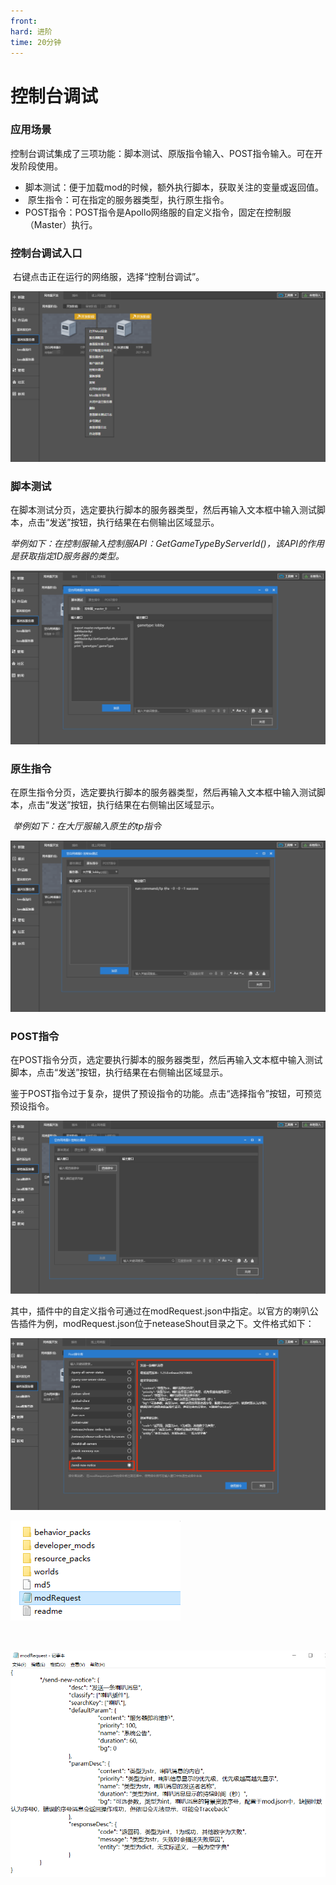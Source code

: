 ```yaml
---
front: 
hard: 进阶
time: 20分钟
---
```


# 控制台调试

### 应用场景

​		控制台调试集成了三项功能：脚本测试、原版指令输入、POST指令输入。可在开发阶段使用。

- ​	脚本测试：便于加载mod的时候，额外执行脚本，获取关注的变量或返回值。
- ​	原生指令：可在指定的服务器类型，执行原生指令。
- ​    POST指令：POST指令是Apollo网络服的自定义指令，固定在控制服（Master）执行。	



### 控制台调试入口

​		右键点击正在运行的网络服，选择“控制台调试”。

![](./images/cmd1.png)



### 脚本测试

​		在脚本测试分页，选定要执行脚本的服务器类型，然后再输入文本框中输入测试脚本，点击“发送”按钮，执行结果在右侧输出区域显示。

​		*举例如下：在控制服输入控制服API：GetGameTypeByServerId()，该API的作用是获取指定ID服务器的类型。*

![](./images/cmd6.png)



### 原生指令

​		在原生指令分页，选定要执行脚本的服务器类型，然后再输入文本框中输入测试脚本，点击“发送”按钮，执行结果在右侧输出区域显示。

​		*举例如下：在大厅服输入原生的tp指令*

![](./images/cmd4.png)



### POST指令

​		在POST指令分页，选定要执行脚本的服务器类型，然后再输入文本框中输入测试脚本，点击“发送”按钮，执行结果在右侧输出区域显示。

​		鉴于POST指令过于复杂，提供了预设指令的功能。点击“选择指令”按钮，可预览预设指令。

![](./images/cmd9.png)

​		其中，插件中的自定义指令可通过在modRequest.json中指定。以官方的喇叭公告插件为例，modRequest.json位于neteaseShout目录之下。文件格式如下：

![](./images/cmd7.png)

![](./images/cmd11.png)

​		

![](./images/cmd12.png)